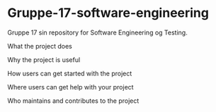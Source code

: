 # Gruppe-17-software-engineering
Gruppe 17 sin repository for Software Engineering og Testing.

What the project does

Why the project is useful

How users can get started with the project

Where users can get help with your project

Who maintains and contributes to the project 
